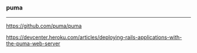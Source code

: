 ### puma
---

https://github.com/puma/puma

https://devcenter.heroku.com/articles/deploying-rails-applications-with-the-puma-web-server













